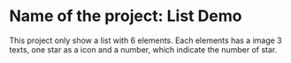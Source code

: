 # Name of the project: List Demo
This project only show a list with 6 elements. Each elements has a image 3 texts, one star as a icon and a number, which indicate the number of star.

